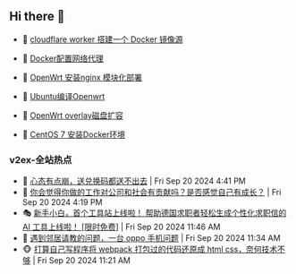 ## Hi there 👋

<!--
**dkyg666/dkyg666** is a ✨ _special_ ✨ repository because its `README.md` (this file) appears on your GitHub profile.

Here are some ideas to get you started:

- 🔭 I’m currently working on ...
- 🌱 I’m currently learning ...
- 👯 I’m looking to collaborate on ...
- 🤔 I’m looking for help with ...
- 💬 Ask me about ...
- 📫 How to reach me: ...
- 😄 Pronouns: ...
- ⚡ Fun fact: ...
-->

<!-- BLOG-POST-LIST:START -->
- 🦩 [cloudflare worker 搭建一个 Docker 镜像源](http://blog.1996099.xyz/archives/cloudflare-worker-da-jian-yi-ge-docker-jing-xiang-zhan) 

- 🚦 [Docker配置网络代理](http://blog.1996099.xyz/archives/dockerpei-zhi-wang-luo-dai-li) 

- 🫶 [OpenWrt 安装nginx 模块化部署](http://blog.1996099.xyz/archives/openwrt-an-zhuang-nginx-mo-kuai-hua-bu-shu) 

- 🦄 [Ubuntu编译Openwrt](http://blog.1996099.xyz/archives/ubuntuzi-bian-yi-openwrt) 

- 🐻 [OpenWrt overlay磁盘扩容](http://blog.1996099.xyz/archives/openwrt-overlay) 

- 🤖 [CentOS 7 安装Docker环境](http://blog.1996099.xyz/archives/centos-docker) 
<!-- BLOG-POST-LIST:END -->

### v2ex-全站热点
<!-- v2ex:START -->
- 🥸 [心态有点崩，送兑换码都送不出去](https://www.v2ex.com/t/1074517#reply14) | Fri Sep 20 2024 4:41 PM
- 🤗 [你会觉得你做的工作对公司和社会有贡献吗？是否感觉自己有成长？](https://www.v2ex.com/t/1074515#reply3) | Fri Sep 20 2024 4:19 PM
- 🎭 [新手小白，首个工具站上线啦！
帮助德国求职者轻松生成个性化求职信的 AI 工具上线啦！ [限时免费]](https://www.v2ex.com/t/1074475#reply2) | Fri Sep 20 2024 11:46 AM
- 🥷 [遇到邻居请教的问题，一台 oppo 手机问题](https://www.v2ex.com/t/1074473#reply8) | Fri Sep 20 2024 11:34 AM
- 🐵 [打算自己写程序将 webpack 打包过的代码还原成 html css，奈何技术不够](https://www.v2ex.com/t/1074471#reply4) | Fri Sep 20 2024 11:21 AM<!-- v2ex:END -->

